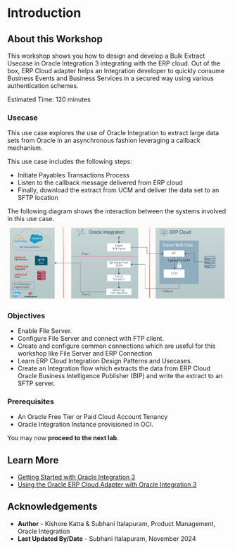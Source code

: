 # Introduction

## About this Workshop

This workshop shows you how to design and develop a Bulk Extract Usecase in Oracle Integration 3 integrating with the ERP cloud. Out of the box, ERP Cloud adapter helps an Integration developer to quickly consume Business Events and Business Services in a secured way using various authentication schemes.

Estimated Time: 120 minutes

### Usecase

This use case explores the use of Oracle Integration to extract large data sets from Oracle in an asynchronous fashion leveraging a callback mechanism.

This use case includes the following steps:

* Initiate Payables Transactions Process
* Listen to the callback message delivered from ERP cloud
* Finally, download the extract from UCM and deliver the data set to an SFTP location

 The following diagram shows the interaction between the systems involved in this use case.
     ![Bulk Extract Integration Architecture](../images/bulk-export-callback.png)

### Objectives

* Enable File Server.
* Configure File Server and connect with FTP client.
* Create and configure common connections which are useful for this workshop like File Server and ERP Connection
* Learn ERP Cloud Integration Design Patterns and Usecases.
* Create an Integration flow which extracts the data from ERP Cloud Oracle Business Intelligence Publisher (BIP) and write the extract to an SFTP server.

### Prerequisites

* An Oracle Free Tier or Paid Cloud Account Tenancy
* Oracle Integration Instance provisioned in OCI.


You may now **proceed to the next lab**.

## Learn More

* [Getting Started with Oracle Integration 3](https://docs.oracle.com/en/cloud/paas/integration-cloud)
* [Using the Oracle ERP Cloud Adapter with Oracle Integration 3](https://docs.oracle.com/en/cloud/paas/application-integration/erp-adapter/index.html)

## Acknowledgements

* **Author** - Kishore Katta & Subhani Italapuram, Product Management, Oracle Integration
* **Last Updated By/Date** - Subhani Italapuram, November 2024

